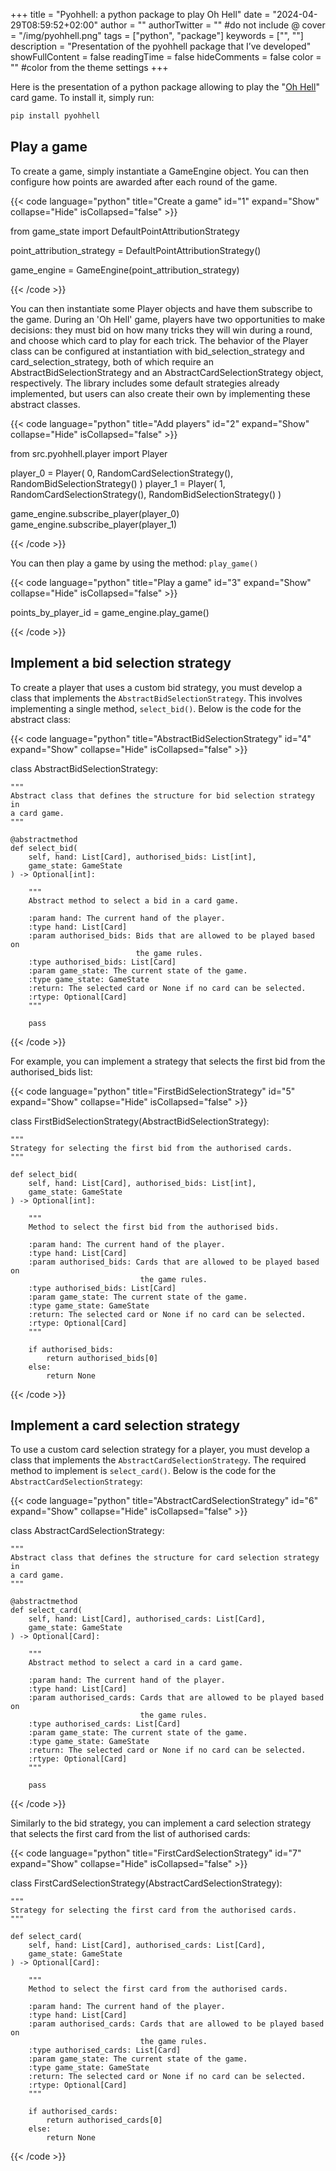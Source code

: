 +++
title = "Pyohhell: a python package to play Oh Hell"
date = "2024-04-29T08:59:52+02:00"
author = ""
authorTwitter = "" #do not include @
cover = "/img/pyohhell.png"
tags = ["python", "package"]
keywords = ["", ""]
description = "Presentation of the pyohhell package that I’ve developed"
showFullContent = false
readingTime = false
hideComments = false
color = "" #color from the theme settings
+++

Here is the presentation of a python package allowing to play the 
"[Oh Hell](https://en.wikipedia.org/wiki/Oh_hell)" card game. To install it, 
simply run:


```bash
pip install pyohhell
```

## Play a game

To create a game, simply instantiate a GameEngine object. You can then 
configure how points are awarded after each round of the game.

{{< code language="python" title="Create a game" id="1" expand="Show" collapse="Hide" isCollapsed="false" >}}

from game_state import DefaultPointAttributionStrategy

point_attribution_strategy = DefaultPointAttributionStrategy()

game_engine = GameEngine(point_attribution_strategy)

{{< /code >}}


You can then instantiate some Player objects and have them subscribe to the 
game. During an 'Oh Hell' game, players have two opportunities to make 
decisions: they must bid on how many tricks they will win during a round, and 
choose which card to play for each trick. The behavior of the Player class can 
be configured at instantiation with bid_selection_strategy and 
card_selection_strategy, both of which require an AbstractBidSelectionStrategy
and an AbstractCardSelectionStrategy object, respectively. The library 
includes some default strategies already implemented, but users can also 
create their own by implementing these abstract classes. 

{{< code language="python" title="Add players" id="2" expand="Show" collapse="Hide" isCollapsed="false" >}}

from src.pyohhell.player import Player

player_0 = Player(
    0, RandomCardSelectionStrategy(), RandomBidSelectionStrategy()
)
player_1 = Player(
    1, RandomCardSelectionStrategy(), RandomBidSelectionStrategy()
)

game_engine.subscribe_player(player_0)
game_engine.subscribe_player(player_1)

{{< /code >}}

You can then play a game by using the method: `play_game()`


{{< code language="python" title="Play a game" id="3" expand="Show" collapse="Hide" isCollapsed="false" >}}

points_by_player_id = game_engine.play_game()

{{< /code >}}

## Implement a bid selection strategy

To create a player that uses a custom bid strategy, you must develop a class 
that implements the `AbstractBidSelectionStrategy`. This involves implementing
a single method, `select_bid()`. Below is the code for the abstract class:

{{< code language="python" title="AbstractBidSelectionStrategy" id="4" expand="Show" collapse="Hide" isCollapsed="false" >}}

class AbstractBidSelectionStrategy:

    """
    Abstract class that defines the structure for bid selection strategy in
    a card game.
    """

    @abstractmethod
    def select_bid(
        self, hand: List[Card], authorised_bids: List[int],
        game_state: GameState
    ) -> Optional[int]:

        """
        Abstract method to select a bid in a card game.

        :param hand: The current hand of the player.
        :type hand: List[Card]
        :param authorised_bids: Bids that are allowed to be played based on
                                the game rules.
        :type authorised_bids: List[Card]
        :param game_state: The current state of the game.
        :type game_state: GameState
        :return: The selected card or None if no card can be selected.
        :rtype: Optional[Card]
        """

        pass

{{< /code >}}

For example, you can implement a strategy that selects the first bid from the 
authorised_bids list:

{{< code language="python" title="FirstBidSelectionStrategy" id="5" expand="Show" collapse="Hide" isCollapsed="false" >}}

class FirstBidSelectionStrategy(AbstractBidSelectionStrategy):

    """
    Strategy for selecting the first bid from the authorised cards.
    """

    def select_bid(
        self, hand: List[Card], authorised_bids: List[int],
        game_state: GameState
    ) -> Optional[int]:

        """
        Method to select the first bid from the authorised bids.

        :param hand: The current hand of the player.
        :type hand: List[Card]
        :param authorised_bids: Cards that are allowed to be played based on
                                 the game rules.
        :type authorised_bids: List[Card]
        :param game_state: The current state of the game.
        :type game_state: GameState
        :return: The selected card or None if no card can be selected.
        :rtype: Optional[Card]
        """

        if authorised_bids:
            return authorised_bids[0]
        else:
            return None

{{< /code >}}


## Implement a card selection strategy

To use a custom card selection strategy for a player, you must develop a class
that implements the `AbstractCardSelectionStrategy`. The required method to 
implement is `select_card()`. Below is the code for the 
`AbstractCardSelectionStrategy`:

{{< code language="python" title="AbstractCardSelectionStrategy" id="6" expand="Show" collapse="Hide" isCollapsed="false" >}}

class AbstractCardSelectionStrategy:

    """
    Abstract class that defines the structure for card selection strategy  in
    a card game.
    """

    @abstractmethod
    def select_card(
        self, hand: List[Card], authorised_cards: List[Card],
        game_state: GameState
    ) -> Optional[Card]:

        """
        Abstract method to select a card in a card game.

        :param hand: The current hand of the player.
        :type hand: List[Card]
        :param authorised_cards: Cards that are allowed to be played based on
                                 the game rules.
        :type authorised_cards: List[Card]
        :param game_state: The current state of the game.
        :type game_state: GameState
        :return: The selected card or None if no card can be selected.
        :rtype: Optional[Card]
        """

        pass

{{< /code >}}


Similarly to the bid strategy, you can implement a card selection strategy that
selects the first card from the list of authorised cards:

{{< code language="python" title="FirstCardSelectionStrategy" id="7" expand="Show" collapse="Hide" isCollapsed="false" >}}

class FirstCardSelectionStrategy(AbstractCardSelectionStrategy):

    """
    Strategy for selecting the first card from the authorised cards.
    """

    def select_card(
        self, hand: List[Card], authorised_cards: List[Card],
        game_state: GameState
    ) -> Optional[Card]:

        """
        Method to select the first card from the authorised cards.

        :param hand: The current hand of the player.
        :type hand: List[Card]
        :param authorised_cards: Cards that are allowed to be played based on
                                 the game rules.
        :type authorised_cards: List[Card]
        :param game_state: The current state of the game.
        :type game_state: GameState
        :return: The selected card or None if no card can be selected.
        :rtype: Optional[Card]
        """

        if authorised_cards:
            return authorised_cards[0]
        else:
            return None

{{< /code >}}